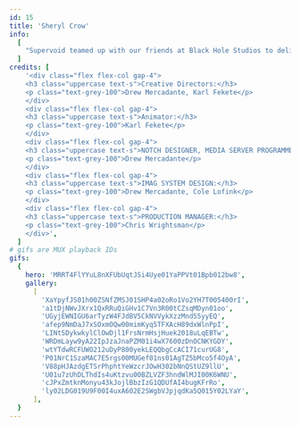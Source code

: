 ```yaml
---
id: 15
title: 'Sheryl Crow'
info:
  [
    "Supervoid teamed up with our friends at Black Hole Studios to deliver a complete redesign of Sheryl Crow's visual show for her 2025 tour dates. We handled the Notch effects, media server programming, and IMAG camera services while Black Hole Studios delivered an incredible set of content for the show. Creative director Drew Mercadante collaborated with content designer Karl Fekete to create a cohesive look for each song, making the entire stage immerse the audience in Sheryl Crow's massive rolodex of hits.  The Notch effects and video content were designed in tandem, utilizing a shared kit of textures and colors, so that each song's unique identity is on display across the board.",
  ]
credits: [
    '<div class="flex flex-col gap-4">
    <h3 class="uppercase text-s">Creative Directors:</h3>
    <p class="text-grey-100">Drew Mercadante, Karl Fekete</p>
    </div>
    <div class="flex flex-col gap-4">
    <h3 class="uppercase text-s">Animator:</h3>
    <p class="text-grey-100">Karl Fekete</p>
    </div>
    <div class="flex flex-col gap-4">
    <h3 class="uppercase text-s">NOTCH DESIGNER, MEDIA SERVER PROGRAMMER:</h3>
    <p class="text-grey-100">Drew Mercadante</p>
    </div>
    <div class="flex flex-col gap-4">
    <h3 class="uppercase text-s">IMAG SYSTEM DESIGN:</h3>
    <p class="text-grey-100">Drew Mercadante, Cole Lofink</p>
    </div>
    <div class="flex flex-col gap-4">
    <h3 class="uppercase text-s">PRODUCTION MANAGER:</h3>
    <p class="text-grey-100">Chris Wrightsman</p>
    </div>',
  ]
# gifs are MUX playback IDs
gifs:
  {
    hero: 'MRRT4FlYYuL8nXFUbUqtJSi4Uye01YaPPVt01Bpb012bw8',
    gallery:
      [
        'XaYpyfJS01h00ZSNfZMSJ01SHP4a02oRo1Vo2YH7T005400rI',
        'a1tDjNWvJXrx1QxRRuQiGHv1C7Vn3R00tCZsqMDyn01oo',
        'UGyjEWNIGU6arTyzW4FJdBV5CkNVVykXzzMnd55yyEQ',
        'afep9NmDaJ7xSOxmOQw00mimKyq5TFXAcH89dxWlnPpI',
        'LINtSDykwkylClOwDjl1FrsNrmHsjHuek2018uLqEBTw',
        'WRDmLayw9yA22IpJzaJnaPZM01i4wX7600zDnOCNKYGDY',
        'wtYTdwRCFUWO212uDyP800yekLEQQbgCcACI71curUG8',
        'P01NrC1SzaMAC7E5rgs00MUGef01ns01AgTZ5bMco5f4OyA',
        'V88pHJAzdgETSrPhphtYeWzcrJOwH302bNnQStUZ9llU',
        'U01u7zUhDLThdIs4uKtzvu00BZLVZF3hndWlMJI00K6WNU',
        'cJPxZmtknMonyu43kJojlBbzIzG1QDUfAI4bugKFrRo',
        'ly02LDG019U9F00I4uxA602E2SWgbVJpjqdKa5Q015Y02LYaY',
      ],
  }
---
```

